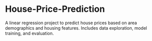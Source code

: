 # House-Price-Prediction
A linear regression project to predict house prices based on area demographics and housing features. Includes data exploration, model training, and evaluation.
